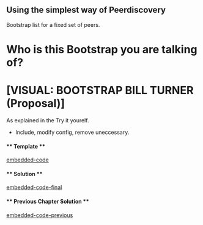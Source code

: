 Using the simplest way of Peerdiscovery
---------------------------------------
Bootstrap list for a fixed set of peers.

# Who is this Bootstrap you are talking of?
# [VISUAL: BOOTSTRAP BILL TURNER (Proposal)]
As explained in the 
Try it yourelf.
* Include, modify config, remove uneccessary. 

#### ** Template **

[embedded-code](../assets/4/4.0-template-code.js ':include :type=code embed-template')

#### ** Solution **

[embedded-code-final](../assets/4/4.0-finished-code.js ':include :type=code embed-final')

#### ** Previous Chapter Solution **

[embedded-code-previous](../assets/3.0-finished-code.js ':include :type=code embed-previous')

<!-- tabs:end -->

